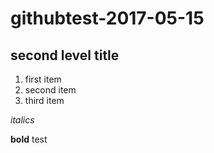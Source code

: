 # githubtest-2017-05-15

## second level title 
1. first item 
2. second item 
2. third item 

*italics*

**bold** 
test
